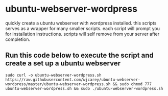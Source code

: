 # ubuntu-webserver-wordpress
quickly create a ubuntu webserver with wordpress installed. this scripts serves as a wrapper for many smaller scripts. each script will prompt you for installation instructions. scripts will self remove from your server after completion.

## Run this code below to execute the script and create a set up a ubuntu webserver
~~~
sudo curl -o ubuntu-webserver-wordpress.sh https://raw.githubusercontent.com/wjcarey/ubuntu-webserver-wordpress/master/ubuntu-webserver-wordpress.sh && sudo chmod 777 ubuntu-webserver-wordpress.sh && sudo ./ubuntu-webserver-wordpress.sh
~~~